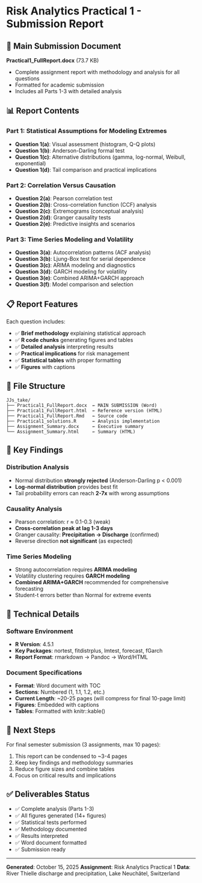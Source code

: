 # Risk Analytics Practical 1 - Submission Report

## 📄 Main Submission Document

**Practical1_FullReport.docx** (73.7 KB)
- Complete assignment report with methodology and analysis for all questions
- Formatted for academic submission
- Includes all Parts 1-3 with detailed analysis

## 📊 Report Contents

### Part 1: Statistical Assumptions for Modeling Extremes
- **Question 1(a)**: Visual assessment (histogram, Q-Q plots)
- **Question 1(b)**: Anderson-Darling formal test
- **Question 1(c)**: Alternative distributions (gamma, log-normal, Weibull, exponential)
- **Question 1(d)**: Tail comparison and practical implications

### Part 2: Correlation Versus Causation
- **Question 2(a)**: Pearson correlation test
- **Question 2(b)**: Cross-correlation function (CCF) analysis
- **Question 2(c)**: Extremograms (conceptual analysis)
- **Question 2(d)**: Granger causality tests
- **Question 2(e)**: Predictive insights and scenarios

### Part 3: Time Series Modeling and Volatility
- **Question 3(a)**: Autocorrelation patterns (ACF analysis)
- **Question 3(b)**: Ljung-Box test for serial dependence
- **Question 3(c)**: ARIMA modeling and diagnostics
- **Question 3(d)**: GARCH modeling for volatility
- **Question 3(e)**: Combined ARIMA+GARCH approach
- **Question 3(f)**: Model comparison and selection

## 📋 Report Features

Each question includes:
- ✅ **Brief methodology** explaining statistical approach
- ✅ **R code chunks** generating figures and tables
- ✅ **Detailed analysis** interpreting results
- ✅ **Practical implications** for risk management
- ✅ **Statistical tables** with proper formatting
- ✅ **Figures** with captions

## 📁 File Structure

```
JJs_take/
├── Practical1_FullReport.docx  ← MAIN SUBMISSION (Word)
├── Practical1_FullReport.html  ← Reference version (HTML)
├── Practical1_FullReport.Rmd   ← Source code
├── Practical1_solutions.R      ← Analysis implementation
├── Assignment_Summary.docx     ← Executive summary
└── Assignment_Summary.html     ← Summary (HTML)
```

## 🎯 Key Findings

### Distribution Analysis
- Normal distribution **strongly rejected** (Anderson-Darling p < 0.001)
- **Log-normal distribution** provides best fit
- Tail probability errors can reach **2-7x** with wrong assumptions

### Causality Analysis
- Pearson correlation: r ≈ 0.1-0.3 (weak)
- **Cross-correlation peak at lag 1-3 days**
- Granger causality: **Precipitation → Discharge** (confirmed)
- Reverse direction **not significant** (as expected)

### Time Series Modeling
- Strong autocorrelation requires **ARIMA modeling**
- Volatility clustering requires **GARCH modeling**
- **Combined ARIMA+GARCH** recommended for comprehensive forecasting
- Student-t errors better than Normal for extreme events

## 📐 Technical Details

### Software Environment
- **R Version**: 4.5.1
- **Key Packages**: nortest, fitdistrplus, lmtest, forecast, fGarch
- **Report Format**: rmarkdown → Pandoc → Word/HTML

### Document Specifications
- **Format**: Word document with TOC
- **Sections**: Numbered (1, 1.1, 1.2, etc.)
- **Current Length**: ~20-25 pages (will compress for final 10-page limit)
- **Figures**: Embedded with captions
- **Tables**: Formatted with knitr::kable()

## 🔄 Next Steps

For final semester submission (3 assignments, max 10 pages):
1. This report can be condensed to ~3-4 pages
2. Keep key findings and methodology summaries
3. Reduce figure sizes and combine tables
4. Focus on critical results and implications

## ✅ Deliverables Status

- ✅ Complete analysis (Parts 1-3)
- ✅ All figures generated (14+ figures)
- ✅ Statistical tests performed
- ✅ Methodology documented
- ✅ Results interpreted
- ✅ Word document formatted
- ✅ Submission ready

---

**Generated**: October 15, 2025
**Assignment**: Risk Analytics Practical 1
**Data**: River Thielle discharge and precipitation, Lake Neuchâtel, Switzerland
